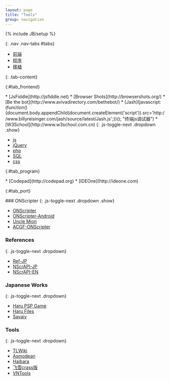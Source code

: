 ```yaml
---
layout: page
title: "Tools"
group: navigation
---
```

{% include JB/setup %}

{: .nav .nav-tabs #tabs}
* [前端](#tab_frontend)
* [程序](#tab_program)
* [移植](#tab_port)

{: .tab-content}
<div markdown="1">

{:#tab_frontend}
<div markdown="1">
* [JsFiddle](http://jsfiddle.net)
* [Browser Shots](http://browsershots.org/)
* [Be the bot](http://www.avivadirectory.com/bethebot/)
* [Jash](javascript:(function(){document.body.appendChild(document.createElement('script')).src='http://www.billyreisinger.com/jash/source/latest/Jash.js';})(); "终端js调试器")
* [W3School](http://www.w3school.com.cn)
  {: .js-toggle-next .dropdown .show}

  * [js](http://www.w3school.com.cn/js/jsref_obj_string.asp)
  * [jQuery](http://www.w3school.com.cn/jquery/jquery_ref_manipulation.asp)
  * [php](http://www.w3school.com.cn/php/php_ref_string.asp)
  * [SQL](http://www.w3school.com.cn/sql/sql_quickref.asp)
  * [css](http://www.w3school.com.cn/css/css_classification.asp)
</div>

{:#tab_program}
<div markdown="1">
* [Codepad](http://codepad.org)
* [IDEOne](http://ideone.com)
</div>

{:#tab_port}
<div markdown="1">
### ONScripter
{: .js-toggle-next .dropdown .show}

* [ONScripter](http://onscripter.sourceforge.jp/onscripter.html)
* [ONScripter-Android](http://onscripter.sourceforge.jp/android/)
* [Uncle Mion](http://unclemion.com/onscripter/)
* [ACGF-ONScripter](http://code.google.com/p/onscripter/)

### References
{: .js-toggle-next .dropdown}

* [Ref-JP](http://nscripter.insani.org/reference/)
* [NScrAPI-JP](http://senzogawa.s90.xrea.com/reference/NScrAPI.html)
* [NScrAPI-EN](http://unclemion.com/onscripter/api/NScrAPI.html)

### Japanese Works
{: .js-toggle-next .dropdown}

* [Haru PSP Game](http://harupspgame.blog64.fc2.com/)
* [Haru Files](http://briefcase.yahoo.co.jp/bc/qmbqmbqm/lst?.dir=/)
* [Savaiv](http://savaiv.blog81.fc2.com/)

### Tools
{: .js-toggle-next .dropdown}

* [TLWiki](http://tlwiki.org)
* [Asmodean](http://asmodean.reverse.net/pages/tools_index.html)
* [Haibara](https://haibara4cgrip.wordpress.com/)
* [飞雪crass版](https://www.yukict.com/bbs/forumdisplay.php?fid=69)
* [VNTools](http://vn.i-forge.net/tools/)
</div>

</div>

<script type="text/javascript">
$(document).ready(function(){
  $("#tabs>li>a").attr('data-toggle', 'tab');
  $('.tab-content>div').addClass('tab-pane');
  $("#tabs a:first").tab('show');
  $(".tab-content a").attr('target', '_blank').tooltip();
});
</script>

